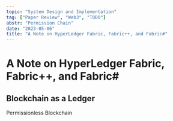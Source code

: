 ```yaml
---
topic: "System Design and Implementation"
tag: ["Paper Review", "Web3", "TODO"]
abstr: "Permission Chain"
date: "2023-05-06"
title: "A Note on HyperLedger Fabric, Fabric++, and Fabric#"
---
```


# A Note on HyperLedger Fabric, Fabric++, and Fabric\#

## Blockchain as a Ledger

Permissionless Blockchain 